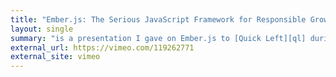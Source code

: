 ```yaml
---
title: "Ember.js: The Serious JavaScript Framework for Responsible Grown-Ups"
layout: single
summary: "is a presentation I gave on Ember.js to [Quick Left][ql] during a developer Lunch & Learn. In the talk I cover the basics of Ember including what it is and why you might want to use it. Here's a [repo][ember-notes] with my slides, notes, and demo code."
external_url: https://vimeo.com/119262771
external_site: vimeo
---
```


[ql]: https://quickleft.com/
[ember-notes]: https://github.com/montlebalm/talk-emberjs
